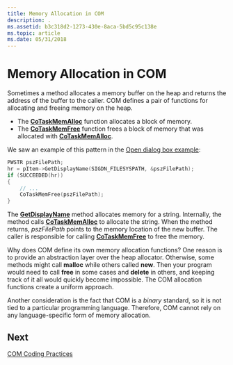 ```yaml
---
title: Memory Allocation in COM
description: .
ms.assetid: b3c318d2-1273-430e-8aca-5bd5c95c138e
ms.topic: article
ms.date: 05/31/2018
---
```


# Memory Allocation in COM

Sometimes a method allocates a memory buffer on the heap and returns the address of the buffer to the caller. COM defines a pair of functions for allocating and freeing memory on the heap.

-   The [**CoTaskMemAlloc**](https://msdn.microsoft.com/library/windows/desktop/ms692727) function allocates a block of memory.
-   The [**CoTaskMemFree**](https://msdn.microsoft.com/library/windows/desktop/ms680722) function frees a block of memory that was allocated with [**CoTaskMemAlloc**](https://msdn.microsoft.com/library/windows/desktop/ms692727).

We saw an example of this pattern in the [Open dialog box example](example--the-open-dialog-box.md):


```C++
PWSTR pszFilePath;
hr = pItem->GetDisplayName(SIGDN_FILESYSPATH, &pszFilePath);
if (SUCCEEDED(hr))
{
    // ...
    CoTaskMemFree(pszFilePath);
}
```



The [**GetDisplayName**](https://msdn.microsoft.com/library/windows/desktop/bb761140) method allocates memory for a string. Internally, the method calls [**CoTaskMemAlloc**](https://msdn.microsoft.com/library/windows/desktop/ms692727) to allocate the string. When the method returns, *pszFilePath* points to the memory location of the new buffer. The caller is responsible for calling [**CoTaskMemFree**](https://msdn.microsoft.com/library/windows/desktop/ms680722) to free the memory.

Why does COM define its own memory allocation functions? One reason is to provide an abstraction layer over the heap allocator. Otherwise, some methods might call **malloc** while others called **new**. Then your program would need to call **free** in some cases and **delete** in others, and keeping track of it all would quickly become impossible. The COM allocation functions create a uniform approach.

Another consideration is the fact that COM is a *binary* standard, so it is not tied to a particular programming language. Therefore, COM cannot rely on any language-specific form of memory allocation.

## Next

[COM Coding Practices](com-coding-practices.md)

 

 




